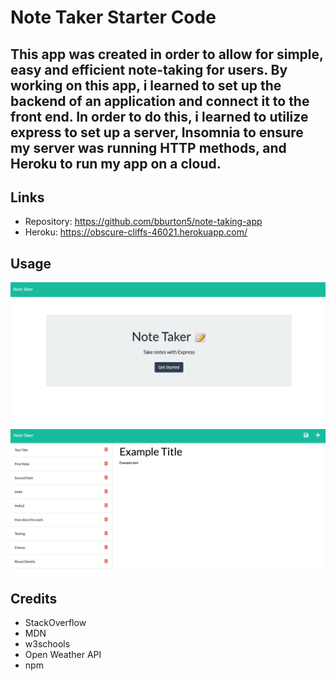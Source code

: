 # Note Taker Starter Code

## This app was created in order to allow for simple, easy and efficient note-taking for users. By working on this app, i learned to set up the backend of an application and connect it to the front end. In order to do this, i learned to utilize express to set up a server, Insomnia to ensure my server was running HTTP methods, and Heroku to run my app on a cloud.

## Links

- Repository: https://github.com/bburton5/note-taking-app
- Heroku: https://obscure-cliffs-46021.herokuapp.com/

## Usage

![screenshot of the Note Taking App Home Page](./image0.png)
![screenshot of the Note Taking App Notes Page](./image1.png)

## Credits

- StackOverflow
- MDN
- w3schools
- Open Weather API
- npm
